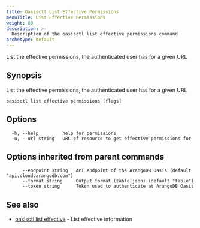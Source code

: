 ```yaml
---
title: Oasisctl List Effective Permissions
menuTitle: List Effective Permissions
weight: 80
description: >-
  Description of the oasisctl list effective permissions command
archetype: default
---
```

List the effective permissions, the authenticated user has for a given URL

## Synopsis

List the effective permissions, the authenticated user has for a given URL

```
oasisctl list effective permissions [flags]
```

## Options

```
  -h, --help         help for permissions
  -u, --url string   URL of resource to get effective permissions for
```

## Options inherited from parent commands

```
      --endpoint string   API endpoint of the ArangoDB Oasis (default "api.cloud.arangodb.com")
      --format string     Output format (table|json) (default "table")
      --token string      Token used to authenticate at ArangoDB Oasis
```

## See also

* [oasisctl list effective](list-effective.md)	 - List effective information

